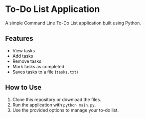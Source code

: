 # To-Do List Application

A simple Command Line To-Do List application built using Python.

## Features

- View tasks
- Add tasks
- Remove tasks
- Mark tasks as completed
- Saves tasks to a file (`tasks.txt`)

## How to Use

1. Clone this repository or download the files.
2. Run the application with `python main.py`.
3. Use the provided options to manage your to-do list.


